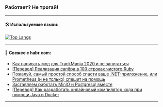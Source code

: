### Работает? Не трогай!

---
<!--
#### 🛠️ Technical stack:

![Java](https://img.shields.io/badge/Java-informational?logo=Oracle&style=flat&logoColor=white&color=FF4500)
![Kotlin](https://img.shields.io/badge/Kotlin-informational?logo=Kotlin&style=flat&logoColor=white&color=774D97)
![TS](https://img.shields.io/badge/TypeScript-informational?logo=typeScript&style=flat&logoColor=black&color=017acc)
![Python](https://img.shields.io/badge/Python-informational?logo=Python&style=flat&logoColor=black&color=ffdd54) <br>
![Spring](https://img.shields.io/badge/Spring-informational?logo=Spring&style=flat&logoColor=white&color=6DB33F) 
![SpringBoot](https://img.shields.io/badge/SpringBoot-informational?logo=SpringBoot&style=flat&logoColor=white&color=6DB33F)
![Nest](https://img.shields.io/badge/NestJS-informational?logo=NestJS&style=flat&logoColor=white&color=E0234E) 
![NodeJS](https://img.shields.io/badge/NodeJS-informational?logo=node.js&style=flat&logoColor=white&color=70A760)<br>
![PostgreSQL](https://img.shields.io/badge/PostgreSQL-informational?logo=PostgreSQL&style=flat&logoColor=white&color=DAA520)
![MongoDB](https://img.shields.io/badge/MongoDB-informational?logo=MongoDB&style=flat&logoColor=white&color=870000)
![Apache](https://img.shields.io/badge/Apache-informational?logo=apache&style=flat&logoColor=white&color=f74e28)

___ 
-->

#### 🛠️ Используемые языки:

[![Top Langs](https://github-readme-stats-u2qms2cxw-advtsettinggmailcoms-projects.vercel.app/api/top-langs/?username=zloylis&langs_count=10&hide_title=true&title_color=e6edf3&size_weight=0.5&count_weight=0.5&layout=compact&hide_progress=true&hide_border=true&theme=dracula)](https://github.com/zloylis)

<!---


####  :octocat:&nbsp;&nbsp; Статистика:

![GitHub stats](https://github-readme-stats-u2qms2cxw-advtsettinggmailcoms-projects.vercel.app/api?username=zloylis&show_icons=true&hide_border=true&theme=dracula&title_color=e6edf3&include_all_commits=true&count_private=true&hide_rank=false&hide_title=true&rank_icon=github)
-->
---

#### 💬 Свежее с habr.com:

<!-- BLOG-POST-LIST:START -->
- [Как написать мод для TrackMania 2020 и не запутаться](https://habr.com/ru/companies/selectel/articles/831320/?utm_source=habrahabr&utm_medium=rss&utm_campaign=831320)
- [[Перевод] Реализация сапёра в 100 строках чистого Ruby](https://habr.com/ru/companies/ruvds/articles/830778/?utm_source=habrahabr&utm_medium=rss&utm_campaign=830778)
- [Пожалуй, самый простой способ спасти ваше .NET-приложение, или Prometheus &lpar;и не только&rpar; спешит на помощь](https://habr.com/ru/companies/kaspersky/articles/826038/?utm_source=habrahabr&utm_medium=rss&utm_campaign=826038)
- [Заставляем работать MinIO и Postgresql вместе](https://habr.com/ru/articles/831668/?utm_source=habrahabr&utm_medium=rss&utm_campaign=831668)
- [[Перевод] Как разработать онлайновый компилятор кода при помощи Java и Docker](https://habr.com/ru/companies/piter/articles/831704/?utm_source=habrahabr&utm_medium=rss&utm_campaign=831704)
<!-- BLOG-POST-LIST:END -->

---
